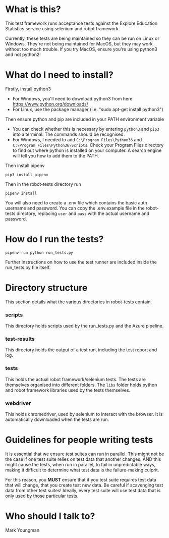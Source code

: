 # What is this?

This test framework runs acceptance tests against the Explore Education Statistics service using selenium and robot framework.

Currently, these tests are being maintained so they can be run on Linux or Windows. They're not being maintained for MacOS, but they may work without too much trouble. If you try MacOS, ensure you're using python3 and not python2!

# What do I need to install?

Firstly, install python3
   * For Windows, you'll need to download python3 from here: https://www.python.org/downloads/
   * For Linux, use the package manager (i.e. "sudo apt-get install python3")

Then ensure python and pip are included in your PATH environment variable
   * You can check whether this is necessary by entering `python3` and `pip3` into a terminal. The commands should be recognised.
   * For Windows, I needed to add `C:\Program Files\Python36` and `C:\Program Files\Python36\Scripts`. Check your Program Files directory to find out where python is installed on your computer. A search engine will tell you how to add them to the PATH. 
   
Then install pipenv
```
pip3 install pipenv
```

Then in the robot-tests directory run
```
pipenv install
```

You will also need to create a .env file which contains the basic auth username and password. You can copy the .env.example file in the robot-tests directory, replacing `user` and `pass` with the actual username and password.

# How do I run the tests?

```
pipenv run python run_tests.py
```

Further instructions on how to use the test runner are included inside the run\_tests.py file itself.

# Directory structure

This section details what the various directories in robot-tests contain.

### scripts
This directory holds scripts used by the run\_tests.py and the Azure pipeline.

### test-results
This directory holds the output of a test run, including the test report and log.

### tests
This holds the actual robot framework/selenium tests. The tests are themselves organised into different folders. The `libs` folder holds python and robot framework libraries used by the tests themselves.

### webdriver
This holds chromedriver, used by selenium to interact with the browser. It is automatically downloaded when the tests are run.

# Guidelines for people writing tests

It is essential that we ensure test suites can run in parallel. This might not be the case if one test suite relies on test data that another changes. AND this might cause the tests, when run in parallel, to fail in unpredictable ways, making it difficult to determine what test data is the failure-making culprit.

For this reason, you **MUST** ensure that if you test suite requires test data that will change, that you create test new data. Be careful if scavenging test data from other test suites! Ideally, every test suite will use test data that is only used by those particular tests.

# Who should I talk to?

Mark Youngman
